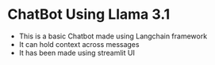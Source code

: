 # ChatBot Using Llama 3.1

- This is a basic Chatbot made using Langchain framework 
- It can hold context across messages
- It has been made using streamlit UI
